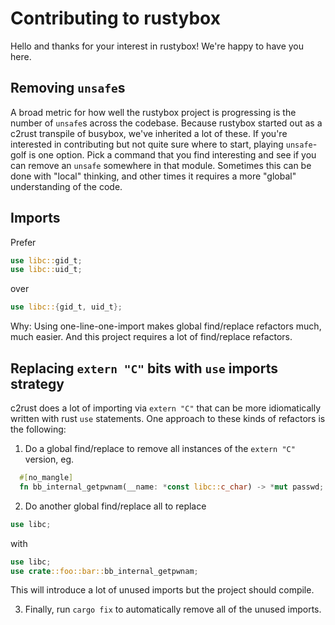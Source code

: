# Contributing to rustybox

Hello and thanks for your interest in rustybox! We're happy to have you here.

## Removing `unsafe`s

A broad metric for how well the rustybox project is progressing is the number of `unsafe`s across the codebase. Because rustybox started out as a c2rust transpile of busybox, we've inherited a lot of these. If you're interested in contributing but not quite sure where to start, playing `unsafe`-golf is one option. Pick a command that you find interesting and see if you can remove an `unsafe` somewhere in that module. Sometimes this can be done with "local" thinking, and other times it requires a more "global" understanding of the code.

## Imports

Prefer

```rust
use libc::gid_t;
use libc::uid_t;
```

over

```rust
use libc::{gid_t, uid_t};
```

Why: Using one-line-one-import makes global find/replace refactors much, much easier. And this project requires a lot of find/replace refactors.

## Replacing `extern "C"` bits with `use` imports strategy

c2rust does a lot of importing via `extern "C"` that can be more idiomatically written with rust `use` statements. One approach to these kinds of refactors is the following:

1. Do a global find/replace to remove all instances of the `extern "C"` version, eg.

```rust
  #[no_mangle]
  fn bb_internal_getpwnam(__name: *const libc::c_char) -> *mut passwd;
```

2. Do another global find/replace all to replace

```rust
use libc;
```

with

```rust
use libc;
use crate::foo::bar::bb_internal_getpwnam;
```

This will introduce a lot of unused imports but the project should compile.

3. Finally, run `cargo fix` to automatically remove all of the unused imports.
